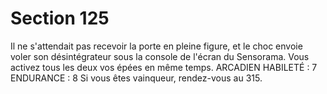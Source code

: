 # Section 125

Il ne s'attendait pas recevoir la porte en pleine figure, et le choc 
envoie voler son désintégrateur sous la console de l'écran du 
Sensorama. Vous activez tous les deux vos épées en même temps. 
ARCADIEN HABILETÉ : 7 ENDURANCE : 8 
Si vous êtes vainqueur, rendez-vous au 315.